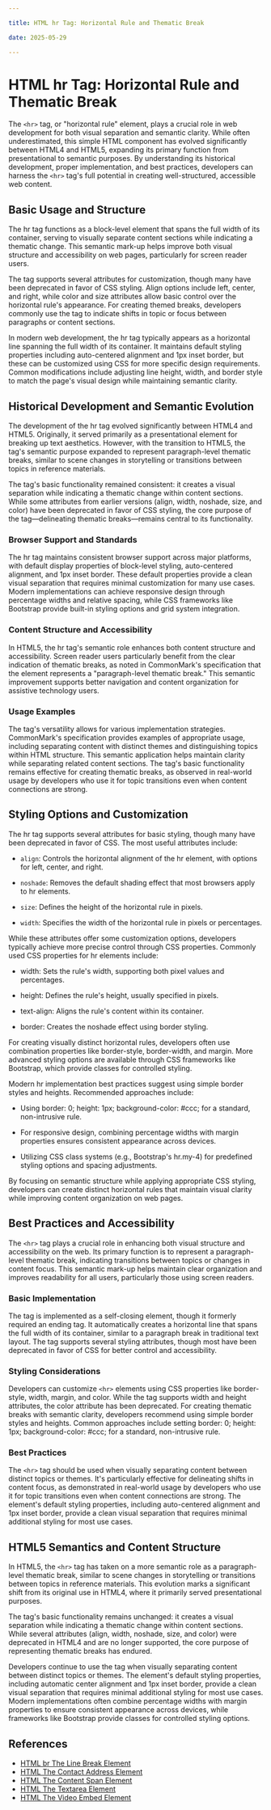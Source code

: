 ```yaml
---

title: HTML hr Tag: Horizontal Rule and Thematic Break

date: 2025-05-29

---
```



# HTML hr Tag: Horizontal Rule and Thematic Break

The `<hr>` tag, or "horizontal rule" element, plays a crucial role in web development for both visual separation and semantic clarity. While often underestimated, this simple HTML component has evolved significantly between HTML4 and HTML5, expanding its primary function from presentational to semantic purposes. By understanding its historical development, proper implementation, and best practices, developers can harness the `<hr>` tag's full potential in creating well-structured, accessible web content.


## Basic Usage and Structure

The hr tag functions as a block-level element that spans the full width of its container, serving to visually separate content sections while indicating a thematic change. This semantic mark-up helps improve both visual structure and accessibility on web pages, particularly for screen reader users.

The tag supports several attributes for customization, though many have been deprecated in favor of CSS styling. Align options include left, center, and right, while color and size attributes allow basic control over the horizontal rule's appearance. For creating themed breaks, developers commonly use the tag to indicate shifts in topic or focus between paragraphs or content sections.

In modern web development, the hr tag typically appears as a horizontal line spanning the full width of its container. It maintains default styling properties including auto-centered alignment and 1px inset border, but these can be customized using CSS for more specific design requirements. Common modifications include adjusting line height, width, and border style to match the page's visual design while maintaining semantic clarity.


## Historical Development and Semantic Evolution

The development of the hr tag evolved significantly between HTML4 and HTML5. Originally, it served primarily as a presentational element for breaking up text aesthetics. However, with the transition to HTML5, the tag's semantic purpose expanded to represent paragraph-level thematic breaks, similar to scene changes in storytelling or transitions between topics in reference materials.

The tag's basic functionality remained consistent: it creates a visual separation while indicating a thematic change within content sections. While some attributes from earlier versions (align, width, noshade, size, and color) have been deprecated in favor of CSS styling, the core purpose of the tag—delineating thematic breaks—remains central to its functionality.


### Browser Support and Standards

The hr tag maintains consistent browser support across major platforms, with default display properties of block-level styling, auto-centered alignment, and 1px inset border. These default properties provide a clean visual separation that requires minimal customization for many use cases. Modern implementations can achieve responsive design through percentage widths and relative spacing, while CSS frameworks like Bootstrap provide built-in styling options and grid system integration.


### Content Structure and Accessibility

In HTML5, the hr tag's semantic role enhances both content structure and accessibility. Screen reader users particularly benefit from the clear indication of thematic breaks, as noted in CommonMark's specification that the element represents a "paragraph-level thematic break." This semantic improvement supports better navigation and content organization for assistive technology users.


### Usage Examples

The tag's versatility allows for various implementation strategies. CommonMark's specification provides examples of appropriate usage, including separating content with distinct themes and distinguishing topics within HTML structure. This semantic application helps maintain clarity while separating related content sections. The tag's basic functionality remains effective for creating thematic breaks, as observed in real-world usage by developers who use it for topic transitions even when content connections are strong.


## Styling Options and Customization

The hr tag supports several attributes for basic styling, though many have been deprecated in favor of CSS. The most useful attributes include:

- `align`: Controls the horizontal alignment of the hr element, with options for left, center, and right.

- `noshade`: Removes the default shading effect that most browsers apply to hr elements.

- `size`: Defines the height of the horizontal rule in pixels.

- `width`: Specifies the width of the horizontal rule in pixels or percentages.

While these attributes offer some customization options, developers typically achieve more precise control through CSS properties. Commonly used CSS properties for hr elements include:

- width: Sets the rule's width, supporting both pixel values and percentages.

- height: Defines the rule's height, usually specified in pixels.

- text-align: Aligns the rule's content within its container.

- border: Creates the noshade effect using border styling.

For creating visually distinct horizontal rules, developers often use combination properties like border-style, border-width, and margin. More advanced styling options are available through CSS frameworks like Bootstrap, which provide classes for controlled styling.

Modern hr implementation best practices suggest using simple border styles and heights. Recommended approaches include:

- Using border: 0; height: 1px; background-color: #ccc; for a standard, non-intrusive rule.

- For responsive design, combining percentage widths with margin properties ensures consistent appearance across devices.

- Utilizing CSS class systems (e.g., Bootstrap's hr.my-4) for predefined styling options and spacing adjustments.

By focusing on semantic structure while applying appropriate CSS styling, developers can create distinct horizontal rules that maintain visual clarity while improving content organization on web pages.


## Best Practices and Accessibility

The `<hr>` tag plays a crucial role in enhancing both visual structure and accessibility on the web. Its primary function is to represent a paragraph-level thematic break, indicating transitions between topics or changes in content focus. This semantic mark-up helps maintain clear organization and improves readability for all users, particularly those using screen readers.


### Basic Implementation

The tag is implemented as a self-closing element, though it formerly required an ending tag. It automatically creates a horizontal line that spans the full width of its container, similar to a paragraph break in traditional text layout. The tag supports several styling attributes, though most have been deprecated in favor of CSS for better control and accessibility.


### Styling Considerations

Developers can customize `<hr>` elements using CSS properties like border-style, width, margin, and color. While the tag supports width and height attributes, the color attribute has been deprecated. For creating thematic breaks with semantic clarity, developers recommend using simple border styles and heights. Common approaches include setting border: 0; height: 1px; background-color: #ccc; for a standard, non-intrusive rule.


### Best Practices

The `<hr>` tag should be used when visually separating content between distinct topics or themes. It's particularly effective for delineating shifts in content focus, as demonstrated in real-world usage by developers who use it for topic transitions even when content connections are strong. The element's default styling properties, including auto-centered alignment and 1px inset border, provide a clean visual separation that requires minimal additional styling for most use cases.


## HTML5 Semantics and Content Structure

In HTML5, the `<hr>` tag has taken on a more semantic role as a paragraph-level thematic break, similar to scene changes in storytelling or transitions between topics in reference materials. This evolution marks a significant shift from its original use in HTML4, where it primarily served presentational purposes.

The tag's basic functionality remains unchanged: it creates a visual separation while indicating a thematic change within content sections. While several attributes (align, width, noshade, size, and color) were deprecated in HTML4 and are no longer supported, the core purpose of representing thematic breaks has endured.

Developers continue to use the tag when visually separating content between distinct topics or themes. The element's default styling properties, including automatic center alignment and 1px inset border, provide a clean visual separation that requires minimal additional styling for most use cases. Modern implementations often combine percentage widths with margin properties to ensure consistent appearance across devices, while frameworks like Bootstrap provide classes for controlled styling options.

## References

- [HTML br The Line Break Element](https://github.com/serpuniversity/learn/blob/main/html/HTML%20br%20The%20Line%20Break%20Element.md)
- [HTML The Contact Address Element](https://github.com/serpuniversity/learn/blob/main/html/HTML%20The%20Contact%20Address%20Element.md)
- [HTML The Content Span Element](https://github.com/serpuniversity/learn/blob/main/html/HTML%20The%20Content%20Span%20Element.md)
- [HTML The Textarea Element](https://github.com/serpuniversity/learn/blob/main/html/HTML%20The%20Textarea%20Element.md)
- [HTML The Video Embed Element](https://github.com/serpuniversity/learn/blob/main/html/HTML%20The%20Video%20Embed%20Element.md)
